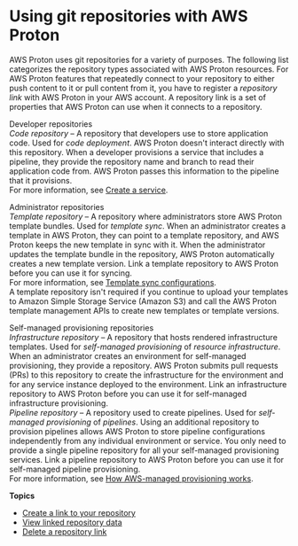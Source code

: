 # Using git repositories with AWS Proton<a name="ag-repositories"></a>

AWS Proton uses git repositories for a variety of purposes\. The following list categorizes the repository types associated with AWS Proton resources\. For AWS Proton features that repeatedly connect to your repository to either push content to it or pull content from it, you have to register a *repository link* with AWS Proton in your AWS account\. A repository link is a set of properties that AWS Proton can use when it connects to a repository\.

Developer repositories  
*Code repository* – A repository that developers use to store application code\. Used for *code deployment*\. AWS Proton doesn't interact directly with this repository\. When a developer provisions a service that includes a pipeline, they provide the repository name and branch to read their application code from\. AWS Proton passes this information to the pipeline that it provisions\.  
For more information, see [Create a service](ag-create-svc.md)\.

Administrator repositories  
*Template repository* – A repository where administrators store AWS Proton template bundles\. Used for *template sync*\. When an administrator creates a template in AWS Proton, they can point to a template repository, and AWS Proton keeps the new template in sync with it\. When the administrator updates the template bundle in the repository, AWS Proton automatically creates a new template version\. Link a template repository to AWS Proton before you can use it for syncing\.  
For more information, see [Template sync configurations](ag-template-sync-configs.md)\.  
A template repository isn't required if you continue to upload your templates to Amazon Simple Storage Service \(Amazon S3\) and call the AWS Proton template management APIs to create new templates or template versions\.

Self\-managed provisioning repositories  
*Infrastructure repository* – A repository that hosts rendered infrastructure templates\. Used for *self\-managed provisioning* of *resource infrastructure*\. When an administrator creates an environment for self\-managed provisioning, they provide a repository\. AWS Proton submits pull requests \(PRs\) to this repository to create the infrastructure for the environment and for any service instance deployed to the environment\. Link an infrastructure repository to AWS Proton before you can use it for self\-managed infrastructure provisioning\.  
*Pipeline repository* – A repository used to create pipelines\. Used for *self\-managed provisioning* of *pipelines*\. Using an additional repository to provision pipelines allows AWS Proton to store pipeline configurations independently from any individual environment or service\. You only need to provide a single pipeline repository for all your self\-managed provisioning services\. Link a pipeline repository to AWS Proton before you can use it for self\-managed pipeline provisioning\.   
For more information, see [How AWS\-managed provisioning works](ag-works-prov-methods.md#ag-works-prov-methods-direct)\.

**Topics**
+ [Create a link to your repository](ag-create-repo.md)
+ [View linked repository data](ag-repo-view.md)
+ [Delete a repository link](ag-repo-delete.md)